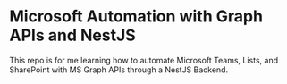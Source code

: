 # Microsoft Automation with Graph APIs and NestJS
This repo is for me learning how to automate Microsoft Teams, Lists, and SharePoint with MS Graph APIs through a NestJS Backend.
